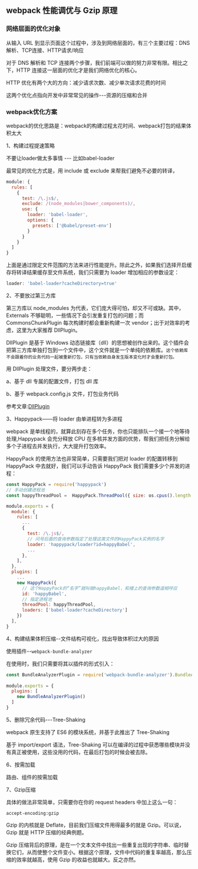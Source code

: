 ## webpack 性能调优与 Gzip 原理

### 网络层面的优化对象

从输入 URL 到显示页面这个过程中，涉及到网络层面的，有三个主要过程：DNS解析、TCP连接、HTTP请求/响应

对于 DNS 解析和 TCP 连接两个步骤，我们前端可以做的努力非常有限。相比之下，HTTP 连接这一层面的优化才是我们网络优化的核心。

HTTP 优化有两个大的方向：减少请求次数、减少单次请求花费的时间

这两个优化点指向开发中非常常见的操作---资源的压缩和合并

### webpack优化方案

webpack的优化思路是：webpack的构建过程太花时间、webpack打包的结果体积太大

1、构建过程提速策略

不要让loader做太多事情 --- 比如babel-loader

最常见的优化方式是，用 include 或 exclude 来帮我们避免不必要的转译，

```js
module: {
  rules: [
    {
      test: /\.js$/,
      exclude: /(node_modules|bower_components)/,
      use: {
        loader: 'babel-loader',
        options: {
          presets: ['@babel/preset-env']
        }
      }
    }
  ]
}
```
上面是通过限定文件范围的方法来进行性能提升。除此之外，如果我们选择开启缓存将转译结果缓存至文件系统，我们只需要为 loader 增加相应的参数设定：

```js
loader: 'babel-loader?cacheDirectory=true'
```

2、不要放过第三方库

第三方库以 node_modules 为代表，它们庞大得可怕，却又不可或缺。其中，Externals 不够聪明，一些情况下会引发重复打包的问题；而 CommonsChunkPlugin 每次构建时都会重新构建一次 vendor；出于对效率的考虑，这里为大家推荐 DllPlugin。

DllPlugin 是基于 Windows 动态链接库（dll）的思想被创作出来的。这个插件会把第三方库单独打包到一个文件中，这个文件就是一个单纯的依赖库。`这个依赖库不会跟着你的业务代码一起被重新打包，只有当依赖自身发生版本变化时才会重新打包。`

用 DllPlugin 处理文件，要分两步走：

a、基于 dll 专属的配置文件，打包 dll 库

b、基于 webpack.config.js 文件，打包业务代码

参考文章:[DllPlugin](https://webpack.html.cn/plugins/dll-plugin.html)

3、Happypack——将 loader 由单进程转为多进程

webpack 是单线程的，就算此刻存在多个任务，你也只能排队一个接一个地等待处理,Happypack 会充分释放 CPU 在多核并发方面的优势，帮我们把任务分解给多个子进程去并发执行，大大提升打包效率。

HappyPack 的使用方法也非常简单，只需要我们把对 loader 的配置转移到 HappyPack 中去就好，我们可以手动告诉 HappyPack 我们需要多少个并发的进程：

```js
const HappyPack = require('happypack')
// 手动创建进程池
const happyThreadPool =  HappyPack.ThreadPool({ size: os.cpus().length })

module.exports = {
  module: {
    rules: [
      ...
      {
        test: /\.js$/,
        // 问号后面的查询参数指定了处理这类文件的HappyPack实例的名字
        loader: 'happypack/loader?id=happyBabel',
        ...
      },
    ],
  },
  plugins: [
    ...
    new HappyPack({
      // 这个HappyPack的“名字”就叫做happyBabel，和楼上的查询参数遥相呼应
      id: 'happyBabel',
      // 指定进程池
      threadPool: happyThreadPool,
      loaders: ['babel-loader?cacheDirectory']
    })
  ],
}
```

4、构建结果体积压缩--文件结构可视化，找出导致体积过大的原因

使用插件--`webpack-bundle-analyzer`

在使用时，我们只需要将其以插件的形式引入：

```js
const BundleAnalyzerPlugin = require('webpack-bundle-analyzer').BundleAnalyzerPlugin;
 
module.exports = {
  plugins: [
    new BundleAnalyzerPlugin()
  ]
}
```

5、删除冗余代码---Tree-Shaking

webpack 原生支持了 ES6 的模块系统，并基于此推出了 Tree-Shaking

基于 import/export 语法，Tree-Shaking 可以在编译的过程中获悉哪些模块并没有真正被使用，这些没用的代码，在最后打包的时候会被去除。

6、按需加载

路由、组件的按需加载

7、Gzip压缩

具体的做法非常简单，只需要你在你的 request headers 中加上这么一句：

```
accept-encoding:gzip
```

Gzip 的内核就是 Deflate，目前我们压缩文件用得最多的就是 Gzip。可以说，Gzip 就是 HTTP 压缩的经典例题。

Gzip 压缩背后的原理，是在一个文本文件中找出一些重复出现的字符串、临时替换它们，从而使整个文件变小。根据这个原理，文件中代码的重复率越高，那么压缩的效率就越高，使用 Gzip 的收益也就越大。反之亦然。



